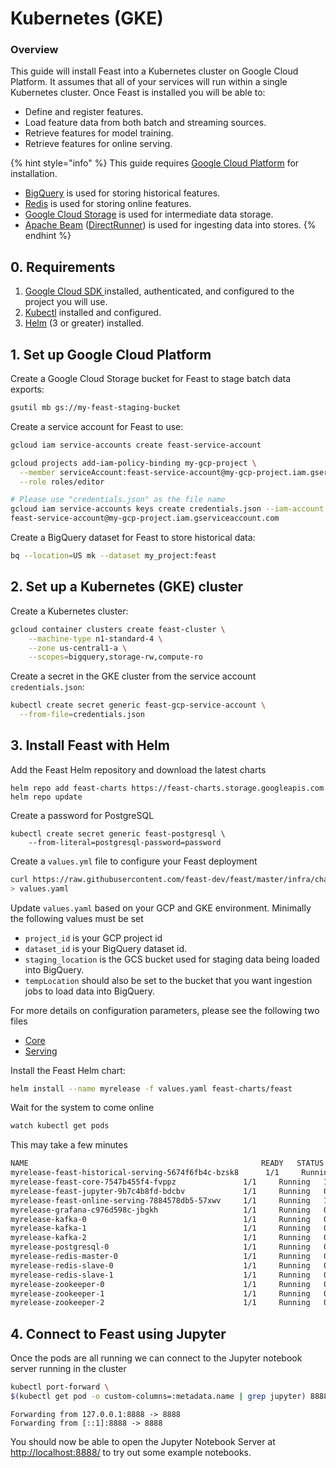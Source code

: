 # Kubernetes \(GKE\)

### Overview <a id="m_5245424069798496115gmail-overview-1"></a>

This guide will install Feast into a Kubernetes cluster on Google Cloud Platform. It assumes that all of your services will run within a single Kubernetes cluster. Once Feast is installed you will be able to:

* Define and register features.
* Load feature data from both batch and streaming sources.
* Retrieve features for model training.
* Retrieve features for online serving.

{% hint style="info" %}
This guide requires [Google Cloud Platform](https://cloud.google.com/) for installation.

* [BigQuery](https://cloud.google.com/bigquery/) is used for storing historical features.
* [Redis](https://redis.io/) is used for storing online features.
* [Google Cloud Storage](https://cloud.google.com/storage/) is used for intermediate data storage.
* [Apache Beam](https://beam.apache.org/) \([DirectRunner](https://beam.apache.org/documentation/runners/direct/)\) is used for ingesting data into stores.
{% endhint %}

## 0. Requirements

1. [Google Cloud SDK ](https://cloud.google.com/sdk/install)installed, authenticated, and configured to the project you will use.
2. [Kubectl](https://kubernetes.io/docs/tasks/tools/install-kubectl/) installed and configured.
3. [Helm](https://helm.sh/) \(3 or greater\) installed. 

## 1. Set up Google Cloud Platform

Create a Google Cloud Storage bucket for Feast to stage batch data exports:

```bash
gsutil mb gs://my-feast-staging-bucket
```

Create a service account for Feast to use:

```bash
gcloud iam service-accounts create feast-service-account

gcloud projects add-iam-policy-binding my-gcp-project \
  --member serviceAccount:feast-service-account@my-gcp-project.iam.gserviceaccount.com \
  --role roles/editor

# Please use "credentials.json" as the file name
gcloud iam service-accounts keys create credentials.json --iam-account \
feast-service-account@my-gcp-project.iam.gserviceaccount.com
```

Create a BigQuery dataset for Feast to store historical data:

```bash
bq --location=US mk --dataset my_project:feast
```

## 2. Set up a Kubernetes \(GKE\) cluster

Create a Kubernetes cluster:

```bash
gcloud container clusters create feast-cluster \
    --machine-type n1-standard-4 \
    --zone us-central1-a \
    --scopes=bigquery,storage-rw,compute-ro
```

Create a secret in the GKE cluster from the service account `credentials.json`:

```bash
kubectl create secret generic feast-gcp-service-account \
  --from-file=credentials.json
```

## 3. Install Feast with Helm

Add the Feast Helm repository and download the latest charts

```text
helm repo add feast-charts https://feast-charts.storage.googleapis.com
helm repo update
```

Create a password for PostgreSQL

```text
kubectl create secret generic feast-postgresql \
    --from-literal=postgresql-password=password
```

Create a `values.yml` file to configure your Feast deployment

```bash
curl https://raw.githubusercontent.com/feast-dev/feast/master/infra/charts/feast/values-batch-serving.yaml \
> values.yaml
```

Update `values.yaml` based on your GCP and GKE environment. Minimally the following values must be set

* `project_id` is your GCP project id
* `dataset_id` is your BigQuery dataset id. 
* `staging_location` is the GCS bucket used for staging data being loaded into BigQuery.
* `tempLocation` should also be set to the bucket that you want ingestion jobs to load data into BigQuery.

For more details on configuration parameters, please see the following two files

* [Core](https://github.com/feast-dev/feast/blob/master/core/src/main/resources/application.yml)
* [Serving](https://github.com/feast-dev/feast/blob/master/serving/src/main/resources/application.yml)

Install the Feast Helm chart:

```bash
helm install --name myrelease -f values.yaml feast-charts/feast
```

Wait for the system to come online

```bash
watch kubectl get pods
```

This may take a few minutes

```bash
NAME                                                    READY   STATUS    RESTARTS   AGE
myrelease-feast-historical-serving-5674f6fb4c-bzsk8      1/1     Running   2          14m
myrelease-feast-core-7547b455f4-fvppz               1/1     Running   1          14m
myrelease-feast-jupyter-9b7c4b8fd-bdcbv             1/1     Running   0          14m
myrelease-feast-online-serving-7884578db5-57xwv     1/1     Running   1          14m
myrelease-grafana-c976d598c-jbgkh                   1/1     Running   0          14m
myrelease-kafka-0                                   1/1     Running   0          14m
myrelease-kafka-1                                   1/1     Running   0          13m
myrelease-kafka-2                                   1/1     Running   0          14m
myrelease-postgresql-0                              1/1     Running   0          14m
myrelease-redis-master-0                            1/1     Running   0          14m
myrelease-redis-slave-0                             1/1     Running   0          14m
myrelease-redis-slave-1                             1/1     Running   0          14m
myrelease-zookeeper-0                               1/1     Running   0          14m
myrelease-zookeeper-1                               1/1     Running   0          14m
myrelease-zookeeper-2                               1/1     Running   0          13m
```

## 4. Connect to Feast using Jupyter

Once the pods are all running we can connect to the Jupyter notebook server running in the cluster

```bash
kubectl port-forward \
$(kubectl get pod -o custom-columns=:metadata.name | grep jupyter) 8888:8888
```

```text
Forwarding from 127.0.0.1:8888 -> 8888
Forwarding from [::1]:8888 -> 8888
```

You should now be able to open the Jupyter Notebook Server at [http://localhost:8888/](http://localhost:8888/) to try out some example notebooks.

